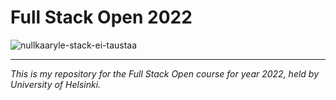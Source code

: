 # Full Stack Open 2022




![nullkaaryle-stack-ei-taustaa](https://user-images.githubusercontent.com/22505837/171845093-33c6a5de-8d73-47f0-8212-ae11c456d35e.png)

* * *

*This is my repository for the Full Stack Open course for year 2022, held by University of Helsinki.* 
